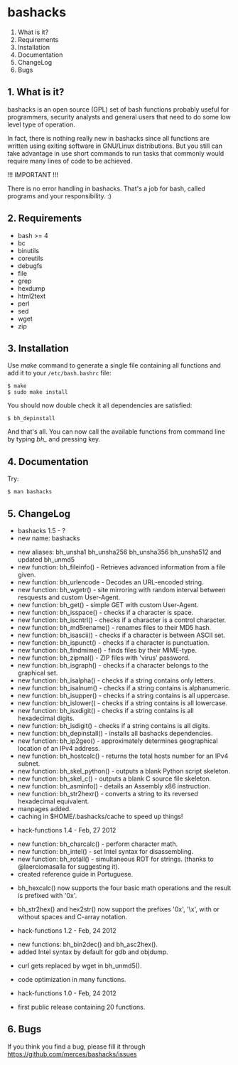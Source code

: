 # bashacks

 1. What is it?
 2. Requirements
 3. Installation
 4. Documentation
 5. ChangeLog
 6. Bugs


## 1. What is it?

 bashacks is an open source (GPL) set of bash functions
 probably useful for programmers, security analysts and general
 users that need to do some low level type of operation.

 In fact, there is nothing really new in bashacks since
 all functions are written using exiting software in GNU/Linux
 distributions. But you still can take advantage in use short
 commands to run tasks that commonly would require many lines
 of code to be achieved.

 !!! IMPORTANT !!!

 There is no error handling in bashacks. That's a job
 for bash, called programs and your responsibility. :)


## 2. Requirements

 * bash >= 4
 * bc
 * binutils
 * coreutils
 * debugfs
 * file
 * grep
 * hexdump
 * html2text
 * perl
 * sed
 * wget
 * zip


## 3. Installation

 Use *make* command to generate a single file containing all functions and add it to your ```/etc/bash.bashrc``` file:

    $ make
    $ sudo make install

 You should now double check it all dependencies are satisfied:

    $ bh_depinstall

 And that's all. You can now call the available functions from command line by typing *bh_* and pressing *<Tab>* key.

 
## 4. Documentation

 Try:

    $ man bashacks

## 5. ChangeLog

 * bashacks 1.5 - ?
  * new name: bashacks
  + new aliases: bh_unsha1 bh_unsha256 bh_unsha356 bh_unsha512 and updated bh_unmd5
  + new function: bh_fileinfo() - Retrieves advanced information from a file given.
  + new function: bh_urlencode - Decodes an URL-encoded string.
  + new function: bh_wgetr() -  site mirroring with random interval between resquests and custom User-Agent.
  + new function: bh_get() - simple GET with custom User-Agent.
  + new function: bh_isspace() - checks if a character is space.
  + new function: bh_iscntrl() - checks if a character is a control character.
  + new function: bh_md5rename() - renames files to their MD5 hash.
  + new function: bh_isascii() - checks if a character is between ASCII set.
  + new function: bh_ispunct() - checks if a character is punctuation.
  + new function: bh_findmime() - finds files by their MIME-type.
  + new function: bh_zipmal() - ZIP files with 'virus' password.
  + new function: bh_isgraph() - checks if a character belongs to the graphical set.
  + new function: bh_isalpha() - checks if a string contains only letters.
  + new function: bh_isalnum() - checks if a string contains is alphanumeric.
  + new function: bh_isupper() - checks if a string contains is all uppercase.
  + new function: bh_islower() - checks if a string contains is all lowercase.
  + new function: bh_isxdigit() - checks if a string contains is all hexadecimal digits.
  + new function: bh_isdigit() - checks if a string contains is all digits.
  + new function: bh_depinstall() - installs all bashacks dependencies.
  + new function: bh_ip2geo() - approximately determines geographical location of an IPv4 address.
  + new function: bh_hostcalc() - returns the total hosts number for an IPv4 subnet.
  + new function: bh_skel_python() - outputs a blank Python script skeleton.
  + new function: bh_skel_c() - outputs a blank C source file skeleton.
  + new function: bh_asminfo() - details an Assembly x86 instruction.
  + new function: bh_str2hexr() - converts a string to its reversed hexadecimal equivalent.
  + manpages added.
  + caching in $HOME/.bashacks/cache to speed up things!

 * hack-functions 1.4 - Feb, 27 2012
  + new function: bh_charcalc() - perform character math.
  + new function: bh_intel() - set Intel syntax for disassembling.
  + new function: bh_rotall() - simultaneous ROT for strings.
    (thanks to @laerciomasalla for suggesting it).
  + created reference guide in Portuguese.
  * bh_hexcalc() now supports the four basic math operations and the result is
    prefixed with '0x'.
  * bh_str2hex() and hex2str() now support the prefixes '0x', '\x', with or
    without spaces and C-array notation.

 * hack-functions 1.2 - Feb, 24 2012
  + new functions: bh_bin2dec() and bh_asc2hex().
  + added Intel syntax by default for gdb and objdump.
  * curl gets replaced by wget in bh_unmd5().
  * code optimization in many functions.

 * hack-functions 1.0 - Feb, 24 2012
  - first public release containing 20 functions.


## 6. Bugs

 If you think you find a bug, please fill it through
 https://github.com/merces/bashacks/issues
